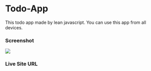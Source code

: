 # Todo-App
This todo app made by lean javascript.
You can use this app from all devices.
### Screenshot
![](https://github.com/hakcinar/React-Course/assets/44376537/7c4421a5-dd6b-4dc9-aa9a-9320e2915789)
### Live Site URL
[](https://green-todo-h1vlg504q-hakcinars-projects.vercel.app/)

